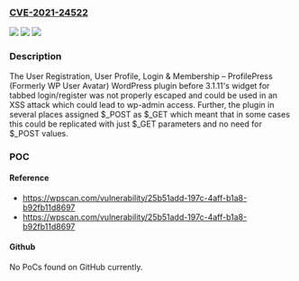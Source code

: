 ### [CVE-2021-24522](https://cve.mitre.org/cgi-bin/cvename.cgi?name=CVE-2021-24522)
![](https://img.shields.io/static/v1?label=Product&message=User%20Registration%2C%20User%20Profile%2C%20Login%20%26%20Membership%20%E2%80%93%20ProfilePress%20(Formerly%20WP%20User%20Avatar)&color=blue)
![](https://img.shields.io/static/v1?label=Version&message=3.1.11%3C%203.1.11%20&color=brighgreen)
![](https://img.shields.io/static/v1?label=Vulnerability&message=CWE-79%20Cross-site%20Scripting%20(XSS)&color=brighgreen)

### Description

The User Registration, User Profile, Login & Membership – ProfilePress (Formerly WP User Avatar) WordPress plugin before 3.1.11's widget for tabbed login/register was not properly escaped and could be used in an XSS attack which could lead to wp-admin access. Further, the plugin in several places assigned $_POST as $_GET which meant that in some cases this could be replicated with just $_GET parameters and no need for $_POST values.

### POC

#### Reference
- https://wpscan.com/vulnerability/25b51add-197c-4aff-b1a8-b92fb11d8697
- https://wpscan.com/vulnerability/25b51add-197c-4aff-b1a8-b92fb11d8697

#### Github
No PoCs found on GitHub currently.

